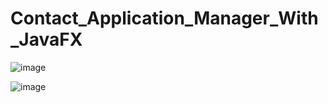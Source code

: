 # Contact_Application_Manager_With_JavaFX

![image](https://user-images.githubusercontent.com/86797369/199841148-ae935793-aa58-493f-be35-c067eb4f22bf.png)

![image](https://user-images.githubusercontent.com/86797369/199841288-0ef63ccb-f045-4e2d-8c2c-ed03ec5359fd.png)

